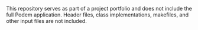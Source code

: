 This repository serves as part of a project portfolio and does not include the full Podem application. Header files, class implementations, makefiles, and other input files are not included. 

